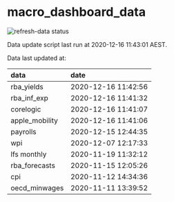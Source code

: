 
<!-- README.md is generated from README.Rmd. Please edit that file -->

# macro\_dashboard\_data

<!-- badges: start -->

![refresh-data
status](https://github.com/MattCowgill/macro_dashboard_data/workflows/refresh-data/badge.svg)

<!-- badges: end -->

Data update script last run at 2020-12-16 11:43:01 AEST.

Data last updated at:

| data            | date                |
| :-------------- | :------------------ |
| rba\_yields     | 2020-12-16 11:42:56 |
| rba\_inf\_exp   | 2020-12-16 11:41:32 |
| corelogic       | 2020-12-16 11:41:07 |
| apple\_mobility | 2020-12-16 11:41:06 |
| payrolls        | 2020-12-15 12:44:35 |
| wpi             | 2020-12-07 12:17:33 |
| lfs monthly     | 2020-11-19 11:32:12 |
| rba\_forecasts  | 2020-11-15 12:05:26 |
| cpi             | 2020-11-12 14:34:36 |
| oecd\_minwages  | 2020-11-11 13:39:52 |
